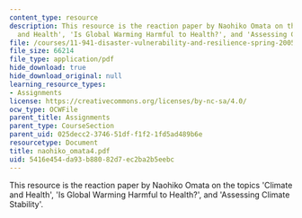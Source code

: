 ```yaml
---
content_type: resource
description: This resource is the reaction paper by Naohiko Omata on the topics 'Climate
  and Health', 'Is Global Warming Harmful to Health?', and 'Assessing Climate Stability'.
file: /courses/11-941-disaster-vulnerability-and-resilience-spring-2005/5416e454da93b88082d7ec2ba2b5eebc_naohiko_omata4.pdf
file_size: 66214
file_type: application/pdf
hide_download: true
hide_download_original: null
learning_resource_types:
- Assignments
license: https://creativecommons.org/licenses/by-nc-sa/4.0/
ocw_type: OCWFile
parent_title: Assignments
parent_type: CourseSection
parent_uid: 025decc2-3746-51df-f1f2-1fd5ad489b6e
resourcetype: Document
title: naohiko_omata4.pdf
uid: 5416e454-da93-b880-82d7-ec2ba2b5eebc
---
```

This resource is the reaction paper by Naohiko Omata on the topics 'Climate and Health', 'Is Global Warming Harmful to Health?', and 'Assessing Climate Stability'.